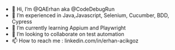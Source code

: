 - 👋 Hi, I’m @QAErhan aka @CodeDebugRun
- 👀 I’m experienced in Java,Javascript, Selenium, Cucumber, BDD, Cypress
- 🌱 I’m currently learning Appium and Playwright
- 💞️ I’m looking to collaborate on test automation
- 📫 How to reach me : linkedin.com/in/erhan-acikgoz

<!---
CodeDebugRun/CodeDebugRun is a ✨ special ✨ repository because its `README.md` (this file) appears on your GitHub profile.
You can click the Preview link to take a look at your changes.
--->
